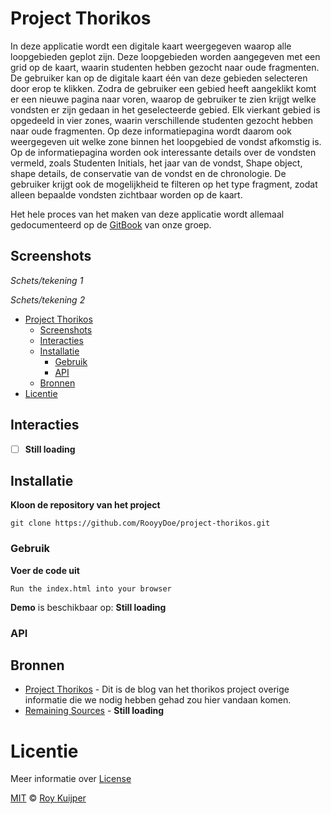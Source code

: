# Project Thorikos

In deze applicatie wordt een digitale kaart weergegeven waarop alle loopgebieden geplot zijn. Deze loopgebieden worden aangegeven met een grid op de kaart, waarin studenten hebben gezocht naar oude fragmenten. De gebruiker kan op de digitale kaart één van deze gebieden selecteren door erop te klikken. Zodra de gebruiker een gebied heeft aangeklikt komt er een nieuwe pagina naar voren, waarop de gebruiker te zien krijgt welke vondsten er zijn gedaan in het geselecteerde gebied. Elk vierkant gebied is opgedeeld in vier zones, waarin verschillende studenten gezocht hebben naar oude fragmenten. Op deze informatiepagina wordt daarom ook weergegeven uit welke zone binnen het loopgebied de vondst afkomstig is. Op de informatiepagina worden ook interessante details over de vondsten vermeld, zoals Studenten Initials, het jaar van de vondst, Shape object, shape details, de conservatie van de vondst en de chronologie. De gebruiker krijgt ook de mogelijkheid te filteren op het type fragment, zodat alleen bepaalde vondsten zichtbaar worden op de kaart.

Het hele proces van het maken van deze applicatie wordt allemaal gedocumenteerd op de [GitBook](#) van onze groep.

## Screenshots

*Schets/tekening 1*

*Schets/tekening 2*

- [Project Thorikos](#project-thorikos)
  - [Screenshots](#screenshots)
  - [Interacties](#interacties)
  - [Installatie](#installatie)
    - [Gebruik](#gebruik)
    - [API](#api)
  - [Bronnen](#bronnen)
- [Licentie](#licentie)

## Interacties
- [ ] **Still loading**

## Installatie

**Kloon de repository van het project**
```
git clone https://github.com/RooyyDoe/project-thorikos.git
```

### Gebruik

**Voer de code uit**
```
Run the index.html into your browser
```

**Demo** is beschikbaar op: **Still loading**

### API

## Bronnen
* [Project Thorikos](http://thorikosproject.blogspot.com/) - Dit is de blog van het thorikos project overige informatie die we nodig hebben gehad zou hier vandaan komen.
* [Remaining Sources](#) - **Still loading**

# Licentie

Meer informatie over [License](https://help.github.com/en/articles/licensing-a-repository)

[MIT](https://github.com/RooyyDoe/project-thorikos/blob/master/LICENSE.txt) © [Roy Kuijper](https://github.com/RooyyDoe)
